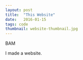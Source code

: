 ```yaml
---
layout: post
title:  "This Website"
date:   2016-01-15
tags: code
thumbnail: website-thumbnail.jpg
---
```


BAM

I made a website.